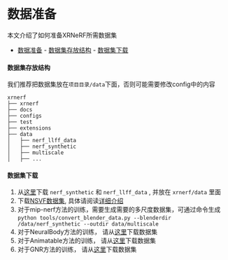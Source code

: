 # 数据准备

本文介绍了如何准备XRNeRF所需数据集

<!-- TOC -->

- [数据准备](#数据准备)
      - [数据集存放结构](#数据集存放结构)
      - [数据集下载](#数据集下载)

<!-- TOC -->

#### 数据集存放结构
我们推荐把数据集放在`项目目录/data`下面，否则可能需要修改config中的内容

```
xrnerf
├── xrnerf
├── docs
├── configs
├── test
├── extensions
├── data
│   ├── nerf_llff_data
│   ├── nerf_synthetic
│   ├── multiscale
│   ├── ...
```

#### 数据集下载
1. 从[这里](https://drive.google.com/drive/folders/128yBriW1IG_3NJ5Rp7APSTZsJqdJdfc1)下载 ```nerf_synthetic``` 和 ```nerf_llff_data``` , 并放在 ```xrnerf/data``` 里面
2. 下载[NSVF数据集](https://github.com/facebookresearch/NSVF), 具体请阅读[详细介绍](https://github.com/creiser/kilonerf#download-nsvf-datasets)
3. 对于mip-nerf方法的训练，需要生成需要的多尺度数据集，可通过命令生成 ```python tools/convert_blender_data.py --blenderdir /data/nerf_synthetic --outdir data/multiscale```
4. 对于NeuralBody方法的训练， 请从[这里](https://github.com/zju3dv/neuralbody/blob/master/INSTALL.md#zju-mocap-dataset)下载数据集
5. 对于Animatable方法的训练， 请从[这里](https://github.com/zju3dv/animatable_nerf/blob/master/INSTALL.md#human36m-dataset)下载数据集
6. 对于GNR方法的训练， 请从[这里](https://generalizable-neural-performer.github.io/genebody.html)下载数据集
